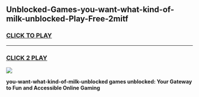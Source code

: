 
## Unblocked-Games-you-want-what-kind-of-milk-unblocked-Play-Free-2mitf
<h3>
<a href="https://premium76.site?title=you-want-what-kind-of-milk-unblocked&ref=23A">CLICK TO PLAY</a></h3>
<hr>

<h3>
<a href="https://premium76.site?title=you-want-what-kind-of-milk-unblocked&ref=23A">CLICK 2 PLAY</a>
  
</h3>

<a href="https://premium76.site?title=you-want-what-kind-of-milk-unblocked&ref=23A"><img src="https://clearcache.store/games.png"></a>


**you-want-what-kind-of-milk-unblocked games unblocked: Your Gateway to Fun and Accessible Online Gaming**
